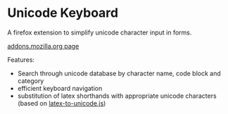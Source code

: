 # Unicode Keyboard

A firefox extension to simplify unicode character input in forms.

[addons.mozilla.org page](https://addons.mozilla.org/en-US/firefox/addon/unicode-keyboard/)


Features:

* Search through unicode database by character name, code block and category
* efficient keyboard navigation
* substitution of latex shorthands with appropriate unicode characters (based on [latex-to-unicode.js](https://github.com/the8472/latex-to-unicode.js))
 

